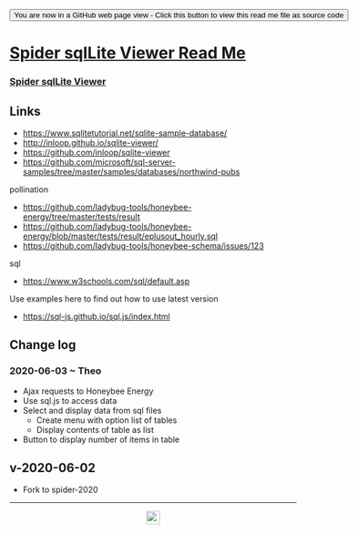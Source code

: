 <span style=display:none; >[You are now in a GitHub source code view - click this link to view Read Me file as a web page](https://ladybug-tools.github.io/spider-2020/sandbox/sqllite/readme.html# "View file as a web page.") </span>

<div><input type=button onclick=window.location.href="https://github.com/ladybug-tools/spider-2020/tree/master/sandbox/sqllite"
value="You are now in a GitHub web page view - Click this button to view this read me file as source code" ></div>

# [Spider sqlLite Viewer Read Me]( ./readme.html )


### [Spider sqlLite Viewer]( https://ladybug.tools/spider-2020/sandbox/sqllite/ )

## Links

* https://www.sqlitetutorial.net/sqlite-sample-database/
* http://inloop.github.io/sqlite-viewer/
* https://github.com/inloop/sqlite-viewer
* https://github.com/microsoft/sql-server-samples/tree/master/samples/databases/northwind-pubs


pollination

* https://github.com/ladybug-tools/honeybee-energy/tree/master/tests/result
* https://github.com/ladybug-tools/honeybee-energy/blob/master/tests/result/eplusout_hourly.sql
* https://github.com/ladybug-tools/honeybee-schema/issues/123

sql

* https://www.w3schools.com/sql/default.asp

Use examples here to find out how to use latest version

* https://sql-js.github.io/sql.js/index.html


## Change log

### 2020-06-03 ~ Theo

* Ajax requests to Honeybee Energy
* Use sql.js to access data
* Select and display data from sql files
    * Create menu with option list of tables
    * Display contents of table as list
* Button to display number of items in table

## v-2020-06-02

* Fork to spider-2020


***

<center title="hello! Click me to go up to the top" ><a href=javascript:window.scrollTo(0,0); > <img width=24 src="https://ladybug.tools/artwork/icons_bugs/ico/spider.ico" > </a></center>
